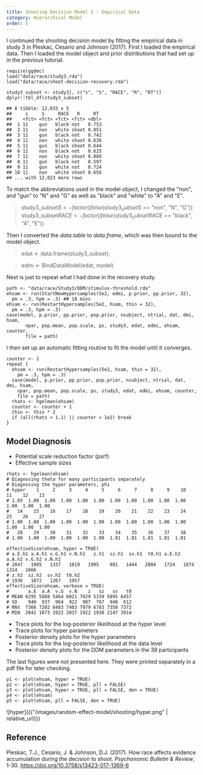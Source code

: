 ```yaml
---
title: Shooting Decision Model I - Empirical Data
category: Hierarchical Model
order: 5
---
```


I continued the shooting decision model by fitting the empirical data in study 3 in Pleskac,
Cesario and Johnson (2017). First I loaded the empirical data. Then I loaded the model
object and prior distributions that had set up in the previous tutorial.

```
require(ggdmc)
load("data/race/study3.rda")
load("data/race/shoot-decision-recovery.rda")

study3_subset <- study3[, c("s", "S", "RACE", "R", "RT")]
dplyr::tbl_df(study3_subset)

## A tibble: 12,033 x 5
##     s     S     RACE   R     RT
##    <fct> <fct> <fct> <fct> <dbl>
##  1 11    gun   black not   0.753
##  2 11    non   white shoot 0.851
##  3 11    gun   black not   0.742
##  4 11    non   white shoot 0.636
##  5 11    gun   black shoot 0.644
##  6 11    non   black not   0.625
##  7 11    non   white shoot 0.889
##  8 11    gun   black not   0.597
##  9 11    gun   white not   0.724
## 10 11    non   white shoot 0.656
## ... with 12,023 more rows
```

To match the abbreviations used in the model object, I changed the "non", and
"gun" to "N" and "G" as well as "black" and "white" to "A" and "E".

> study3_subset$S    <- factor(ifelse(study3_subset$S == "non", "N", "G"))
> study3_subset$RACE <- factor(ifelse(study3_subset$RACE == "black", "A", "E"))


Then I converted the _data.table_ to _data.frame_, which was then bound to the
model object.

> edat <- data.frame(study3_subset);

> edmi <- BindDataModel(edat, model)

Next is just to repeat what I had done in the recovery study.

```
path <- "data/race/Study3/DDM/stimulus-threshold.rda"
ehsam <- run(StartNewHypersamples(5e2, edmi, p.prior, pp.prior, 32),
  pm = .3, hpm = .3) ## 18 mins
ehsam <- run(RestartHypersamples(5e2, hsam, thin = 32),
  pm = .3, hpm = .3) 
save(model, p.prior, pp.prior, pop.prior, nsubject, ntrial, dat, dmi, hsam,
       npar, pop.mean, pop.scale, ps, study3, edat, edmi, ehsam, counter,
       file = path)
```


I then set up an automatic fitting routine to fit the model until it
converges.

```
counter <- 1
repeat {
  ehsam <- run(RestartHypersamples(5e2, hsam, thin = 32),
    pm = .3, hpm = .3)
  save(model, p.prior, pp.prior, pop.prior, nsubject, ntrial, dat, dmi, hsam,
    npar, pop.mean, pop.scale, ps, study3, edat, edmi, ehsam, counter,
    file = path)
  rhats <- hgelman(ehsam)
  counter <- counter + 1
  thin <- thin * 2
  if (all(rhats < 1.1) || counter > 1e2) break
}
```

## Model Diagnosis

- Potential scale reduction factor (psrf)
- Effective sample sizes


```
rhats <- hgelman(ehsam)
# Diagnosing theta for many participants separately
# Diagnosing the hyper parameters, phi
# hyper    1     2     3     4     5     6     7     8     9    10    11    12    13
# 1.03  1.00  1.00  1.00  1.00  1.00  1.00  1.00  1.00  1.00  1.00  1.00  1.00  1.00
#   14    15    16    17    18    19    20    21    22    23    24    25    26    27
# 1.00  1.00  1.00  1.00  1.00  1.00  1.00  1.00  1.00  1.00  1.00  1.00  1.00  1.00
#   28    29    30    31    32    33    34    35    36    37    38
# 1.00  1.00  1.00  1.00  1.00  1.00  1.01  1.01  1.01  1.01  1.01

effectiveSize(ehsam, hyper = TRUE)
# a.E.h1 a.A.h1 v.G.h1 v.N.h1   z.h1  sz.h1  sv.h1  t0.h1 a.E.h2 a.A.h2 v.G.h2 v.N.h2
# 2047   1985   1337   1819   1995    981   1444   2084   1724   1874   1314   1666
# z.h2  sz.h2  sv.h2  t0.h2
# 1936   1072   1267   1957
effectiveSize(ehsam, verbose = TRUE)
#       a.E  a.A  v.G  v.N    z   sz   sv   t0
# MEAN 6295 5888 5464 6021 7029 5339 5895 6457
# SD    940  937  964  922  987  767  948  612
# MAX  7366 7202 6483 7403 7979 6783 7350 7372
# MIN  2042 1873 1922 2037 1922 1930 2147 3914
```



- Trace plots for the log-posterior likelihood at the hyper level
- Trace plots for hyper parameters
- Posterior density plots for the hyper parameters
- Trace plots for the log-posterior likelihood at the data level
- Posterior density plots for the DDM parameters in the 38 participants

The last figures were not presented here. They were printed separately
in a pdf file for later checking.
```
p1 <- plot(ehsam, hyper = TRUE)
p2 <- plot(ehsam, hyper = TRUE, pll = FALSE)
p3 <- plot(ehsam, hyper = TRUE, pll = FALSE, den = TRUE)
p4 <- plot(ehsam)
p5 <- plot(ehsam, pll = FALSE, den = TRUE) 
```

![hyper]({{"/images/random-effect-model/shooting/hyper.png" | relative_url}})

## Reference
Pleskac, T.J., Cesario, J. & Johnson, D.J. (2017). How race affects evidence accumulation during the decision to shoot.
_Psychonomic Bulletin & Review_, 1-30. https://doi.org/10.3758/s13423-017-1369-6

